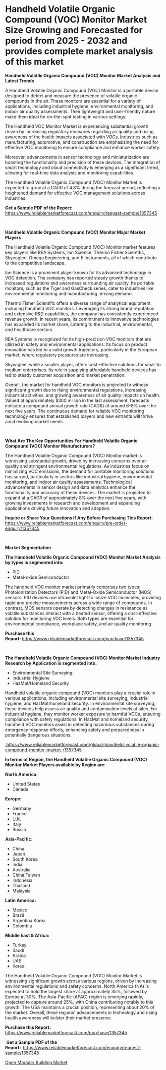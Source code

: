 <p><h1>Handheld Volatile Organic Compound (VOC) Monitor Market Size Growing and Forecasted for period from 2025 - 2032 and provides complete market analysis of this market</h1></p><p><strong>Handheld Volatile Organic Compound (VOC) Monitor Market Analysis and Latest Trends</strong></p>
<p><p>A Handheld Volatile Organic Compound (VOC) Monitor is a portable device designed to detect and measure the presence of volatile organic compounds in the air. These monitors are essential for a variety of applications, including industrial hygiene, environmental monitoring, and indoor air quality assessments. Their lightweight and user-friendly nature make them ideal for on-the-spot testing in various settings.</p><p>The Handheld VOC Monitor Market is experiencing substantial growth driven by increasing regulatory measures regarding air quality and rising awareness of the health impacts associated with VOCs. Industries such as manufacturing, automotive, and construction are emphasizing the need for effective VOC monitoring to ensure compliance and enhance worker safety. </p><p>Moreover, advancements in sensor technology and miniaturization are boosting the functionality and precision of these devices. The integration of smart technology and cloud connectivity is emerging as a significant trend, allowing for real-time data analysis and monitoring capabilities. </p><p>The Handheld Volatile Organic Compound (VOC) Monitor Market is expected to grow at a CAGR of 4.8% during the forecast period, reflecting a heightened demand for effective VOC management solutions across industries.</p></p>
<p><strong>Get a Sample PDF of the Report:&nbsp;</strong> <a href="https://www.reliablemarketforecast.com/enquiry/request-sample/1357345?utm_campaign=2535&utm_medium=2&utm_source=Github&utm_content=ia&utm_term=24022025&utm_id=handheld-volatile-organic-compound-voc-monitor">https://www.reliablemarketforecast.com/enquiry/request-sample/1357345</a></p>
<p>&nbsp;</p>
<p><strong>Handheld Volatile Organic Compound (VOC) Monitor Major Market Players</strong></p>
<p><p>The Handheld Volatile Organic Compound (VOC) Monitor market features key players like REA Systems, Ion Science, Thermo Fisher Scientific, Skyeaglee, Omega Engineering, and E Instruments, all of which contribute to the competitive landscape. </p><p>Ion Science is a prominent player known for its advanced technology in VOC detection. The company has reported steady growth thanks to increased regulations and awareness surrounding air quality. Its portable monitors, such as the Tiger and GasCheck series, cater to industries like environmental monitoring and manufacturing, driving demand.</p><p>Thermo Fisher Scientific offers a diverse range of analytical equipment, including handheld VOC monitors. Leveraging its strong brand reputation and extensive R&D capabilities, the company has consistently experienced revenue growth. In recent years, its commitment to innovative technologies has expanded its market share, catering to the industrial, environmental, and healthcare sectors.</p><p>REA Systems is recognized for its high-precision VOC monitors that are utilized in safety and environmental applications. Its focus on product innovation has led to a solid growth trajectory, particularly in the European market, where regulatory pressures are increasing.</p><p>Skyeaglee, while a smaller player, offers cost-effective solutions for small to medium enterprises. Its role in supplying affordable handheld devices has led to steady customer acquisition and market penetration.</p><p>Overall, the market for handheld VOC monitors is projected to witness significant growth due to rising environmental regulations, increasing industrial activities, and growing awareness of air quality impacts on health. Valued at approximately $300 million in the last assessment, forecasts indicate a compound annual growth rate (CAGR) of around 6-8% over the next five years. The continuous demand for reliable VOC monitoring technology ensures that established players and new entrants will thrive amid evolving market needs.</p></p>
<p>&nbsp;</p>
<p><strong>What Are The Key Opportunities For Handheld Volatile Organic Compound (VOC) Monitor Manufacturers?</strong></p>
<p><p>The Handheld Volatile Organic Compound (VOC) Monitor market is witnessing substantial growth, driven by increasing concerns over air quality and stringent environmental regulations. As industries focus on minimizing VOC emissions, the demand for portable monitoring solutions has surged, particularly in sectors like industrial hygiene, environmental monitoring, and indoor air quality assessments. Technological advancements in sensor design and data analytics enhance the functionality and accuracy of these devices. The market is projected to expand at a CAGR of approximately 8% over the next five years, with growing investments in research and development and expanding applications driving future innovation and adoption.</p></p>
<p><strong>Inquire or Share Your Questions If Any Before Purchasing This Report:</strong> <a href="https://www.reliablemarketforecast.com/enquiry/pre-order-enquiry/1357345?utm_campaign=2535&utm_medium=2&utm_source=Github&utm_content=ia&utm_term=24022025&utm_id=handheld-volatile-organic-compound-voc-monitor">https://www.reliablemarketforecast.com/enquiry/pre-order-enquiry/1357345</a></p>
<p>&nbsp;</p>
<p><strong>Market Segmentation</strong></p>
<p><strong>The Handheld Volatile Organic Compound (VOC) Monitor Market Analysis by types is segmented into:</strong></p>
<p><ul><li>PID</li><li>Metal-oxide Semiconductor</li></ul></p>
<p><p>The handheld VOC monitor market primarily comprises two types: Photoionization Detectors (PID) and Metal-Oxide Semiconductor (MOS) sensors. PID devices use ultraviolet light to ionize VOC molecules, providing rapid and precise measurements across a wide range of compounds. In contrast, MOS sensors operate by detecting changes in resistance as volatile substances interact with a heated sensor, offering a cost-effective solution for monitoring VOC levels. Both types are essential for environmental compliance, workplace safety, and air quality monitoring.</p></p>
<p><strong>Purchase this Report:&nbsp;</strong><a href="https://www.reliablemarketforecast.com/purchase/1357345?utm_campaign=2535&utm_medium=2&utm_source=Github&utm_content=ia&utm_term=24022025&utm_id=handheld-volatile-organic-compound-voc-monitor">https://www.reliablemarketforecast.com/purchase/1357345</a></p>
<p>&nbsp;</p>
<p><strong>The Handheld Volatile Organic Compound (VOC) Monitor Market Industry Research by Application is segmented into:</strong></p>
<p><ul><li>Environmental Site Surveying</li><li>Industrial Hygiene</li><li>HazMat/Homeland Security</li></ul></p>
<p><p>Handheld volatile organic compound (VOC) monitors play a crucial role in various applications, including environmental site surveying, industrial hygiene, and HazMat/homeland security. In environmental site surveying, these devices help assess air quality and contamination levels at sites. For industrial hygiene, they monitor worker exposure to harmful VOCs, ensuring compliance with safety regulations. In HazMat and homeland security, handheld VOC monitors assist in detecting hazardous substances during emergency response efforts, enhancing safety and preparedness in potentially dangerous situations.</p></p>
<p><a href="https://www.reliablemarketforecast.com/global-handheld-volatile-organic-compound-monitor-market-r1357345?utm_campaign=2535&utm_medium=2&utm_source=Github&utm_content=ia&utm_term=24022025&utm_id=handheld-volatile-organic-compound-voc-monitor">&nbsp;https://www.reliablemarketforecast.com/global-handheld-volatile-organic-compound-monitor-market-r1357345</a></p>
<p><strong>In terms of Region, the Handheld Volatile Organic Compound (VOC) Monitor Market Players available by Region are:</strong></p>
<p>
    <p> <strong> North America: </strong>
        <ul>
            <li>United States</li>
            <li>Canada</li>
        </ul>
        </p> 
    <p> <strong> Europe: </strong>
        <ul>
            <li>Germany</li>
            <li>France</li>
            <li>U.K.</li>
            <li>Italy</li>
            <li>Russia</li>
        </ul>
        </p> 
    <p> <strong> Asia-Pacific: </strong>
        <ul>
            <li>China</li>
            <li>Japan</li>
            <li>South Korea</li>
            <li>India</li>
            <li>Australia</li>
            <li>China Taiwan</li>
            <li>Indonesia</li>
            <li>Thailand</li>
            <li>Malaysia</li>
        </ul>
        </p> 
    <p> <strong> Latin America: </strong>
        <ul>
            <li>Mexico</li>
            <li>Brazil</li>
            <li>Argentina Korea</li>
            <li>Colombia</li>
        </ul>
        </p> 
    <p> <strong> Middle East & Africa: </strong>
        <ul>
            <li>Turkey</li>
            <li>Saudi</li>
            <li>Arabia</li>
            <li>UAE</li>
            <li>Korea</li>
        </ul>
    </p>
    </p>
<p><p>The Handheld Volatile Organic Compound (VOC) Monitor Market is witnessing significant growth across various regions, driven by increasing environmental regulations and safety concerns. North America (NA) is expected to hold the largest share at approximately 35%, followed by Europe at 30%. The Asia-Pacific (APAC) region is emerging rapidly, projected to capture around 25%, with China contributing notably to this growth. The USA maintains a crucial position, representing about 20% of the market. Overall, these regions' advancements in technology and rising health awareness will bolster their market presence.</p></p>
<p><strong>Purchase this Report: </strong><a href="https://www.reliablemarketforecast.com/purchase/1357345?utm_campaign=2535&utm_medium=2&utm_source=Github&utm_content=ia&utm_term=24022025&utm_id=handheld-volatile-organic-compound-voc-monitor">https://www.reliablemarketforecast.com/purchase/1357345</a></p>
<p>&nbsp;<strong>Get a Sample PDF of the Report:&nbsp;&nbsp;</strong><a href="https://www.reliablemarketforecast.com/enquiry/request-sample/1357345?utm_campaign=2535&utm_medium=2&utm_source=Github&utm_content=ia&utm_term=24022025&utm_id=handheld-volatile-organic-compound-voc-monitor">https://www.reliablemarketforecast.com/enquiry/request-sample/1357345</a></p>
<p><strong></strong></p>
<p><p><a href="https://github.com/chaturberville8181/Market-Research-Report-List-1/blob/main/open-modular-building-market.md?utm_campaign=2535&utm_medium=2&utm_source=Github&utm_content=ia&utm_term=24022025&utm_id=handheld-volatile-organic-compound-voc-monitor">Open Modular Building Market</a></p></p>